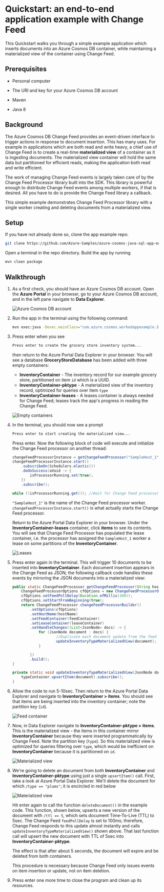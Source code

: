 # Quickstart: an end-to-end application example with Change Feed

This Quickstart walks you through a simple example application which inserts documents into an Azure Cosmos DB container, while maintaining a materialized view of the container using Change Feed.

## Prerequisites

* Personal computer

* The URI and key for your Azure Cosmos DB account

* Maven

* Java 8

## Background

The Azure Cosmos DB Change Feed provides an event-driven interface to trigger actions in response to document insertion. This has many uses. For example in applications which are both read and write heavy, a chief use of Change Feed is to create a real-time **materialized view** of a container as it is ingesting documents. The materialized view container will hold the same data but partitioned for efficient reads, making the application both read and write efficient.

The work of managing Change Feed events is largely taken care of by the Change Feed Processor library built into the SDK. This library is powerful enough to distribute Change Feed events among multiple workers, if that is desired. All you have to do is provide the Change Feed library a callback.

This simple example demonstrates Change Feed Processor library with a single worker creating and deleting documents from a materialized view.

## Setup

If you have not already done so, clone the app example repo:

```bash
git clone https://github.com/Azure-Samples/azure-cosmos-java-sql-app-example.git
```

Open a terminal in the repo directory. Build the app by running

```bash
mvn clean package
```

## Walkthrough

1. As a first check, you should have an Azure Cosmos DB account. Open the **Azure Portal** in your browser, go to your Azure Cosmos DB account, and in the left pane navigate to **Data Explorer**.

    ![Azure Cosmos DB account](media/cosmos_account_empty.JPG)

1. Run the app in the terminal using the following command:

    ```bash
    mvn exec:java -Dexec.mainClass="com.azure.cosmos.workedappexample.SampleGroceryStore" -DACCOUNT_HOST="your-account-uri" -DACCOUNT_KEY="your-account-key" -Dexec.cleanupDaemonThreads=false
    ```

1. Press enter when you see

    ```bash
    Press enter to create the grocery store inventory system...
    ```

    then return to the Azure Portal Data Explorer in your browser. You will see a database **GroceryStoreDatabase** has been added with three empty containers: 

    * **InventoryContainer** - The inventory record for our example grocery store, partitioned on item ```id``` which is a UUID.
    * **InventoryContainer-pktype** - A materialized view of the inventory record, optimized for queries over item ```type```
    * **InventoryContainer-leases** - A leases container is always needed for Change Feed; leases track the app's progress in reading the Change Feed.


    ![Empty containers](media/cosmos_account_resources_lease_empty.JPG)


1. In the terminal, you should now see a prompt

    ```bash
    Press enter to start creating the materialized view...
    ```

    Press enter. Now the following block of code will execute and initialize the Change Feed processor on another thread: 

    ```java
    changeFeedProcessorInstance = getChangeFeedProcessor("SampleHost_1", feedContainer, leaseContainer);
    changeFeedProcessorInstance.start()
        .subscribeOn(Schedulers.elastic())
        .doOnSuccess(aVoid -> {
            isProcessorRunning.set(true);
        })
        .subscribe();

    while (!isProcessorRunning.get()); //Wait for Change Feed processor start
    ```

    ```"SampleHost_1"``` is the name of the Change Feed processor worker. ```changeFeedProcessorInstance.start()``` is what actually starts the Change Feed processor.

    Return to the Azure Portal Data Explorer in your browser. Under the **InventoryContainer-leases** container, click **items** to see its contents. You will see that Change Feed Processor has populated the lease container, i.e. the processor has assigned the ```SampleHost_1``` worker a lease on some partitions of the **InventoryContainer**.

    ![Leases](media/cosmos_leases.JPG)

1. Press enter again in the terminal. This will trigger 10 documents to be inserted into **InventoryContainer**. Each document insertion appears in the Change Feed as JSON; the following callback code handles these events by mirroring the JSON documents into a materialized view:

    ```java
    public static ChangeFeedProcessor getChangeFeedProcessor(String hostName, CosmosAsyncContainer feedContainer, CosmosAsyncContainer leaseContainer) {
        ChangeFeedProcessorOptions cfOptions = new ChangeFeedProcessorOptions();
        cfOptions.setFeedPollDelay(Duration.ofMillis(100));
        cfOptions.setStartFromBeginning(true);
        return ChangeFeedProcessor.changeFeedProcessorBuilder()
            .setOptions(cfOptions)
            .setHostName(hostName)
            .setFeedContainer(feedContainer)
            .setLeaseContainer(leaseContainer)
            .setHandleChanges((List<JsonNode> docs) -> {
                for (JsonNode document : docs) {
                        //Duplicate each document update from the feed container into the materialized view container
                        updateInventoryTypeMaterializedView(document);
                }

            })
            .build();
    }

    private static void updateInventoryTypeMaterializedView(JsonNode document) {
        typeContainer.upsertItem(document).subscribe();
    }
    ```

1. Allow the code to run 5-10sec. Then return to the Azure Portal Data Explorer and navigate to **InventoryContainer > items**. You should see that items are being inserted into the inventory container; note the partition key (```id```).

    ![Feed container](media/cosmos_items.JPG)

1. Now, in Data Explorer navigate to **InventoryContainer-pktype > items**. This is the materialized view - the items in this container mirror **InventoryContainer** because they were inserted programmatically by Change Feed. Note the partition key (```type```). So this materialized view is optimized for queries filtering over ```type```, which would be inefficient on **InventoryContainer** because it is partitioned on ```id```.

    ![Materialized view](media/cosmos_materializedview2.JPG)

1. We're going to delete an document from both **InventoryContainer** and **InventoryContainer-pktype** using just a single ```upsertItem()``` call. First, take a look at Azure Portal Data Explorer. We'll delete the document for which ```/type == "plums"```; it is encircled in red below

    ![Materialized view](media/cosmos_materializedview-emph-todelete.JPG)

    Hit enter again to call the function ```deleteDocument()``` in the example code. This function, shown below, upserts a new version of the document with ```/ttl == 5```, which sets document Time-To-Live (TTL) to 5sec. The Change Feed ```feedPollDelay``` is set to 100ms; therefore, Change Feed responds to this update almost instantly and calls ```updateInventoryTypeMaterializedView()``` shown above. That last function call will upsert the new document with TTL of 5sec into **InventoryContainer-pktype**.

    The effect is that after about 5 seconds, the document will expire and be deleted from both containers.

    This procedure is necessary because Change Feed only issues events on item insertion or update, not on item deletion.

1. Press enter one more time to close the program and clean up its resources.